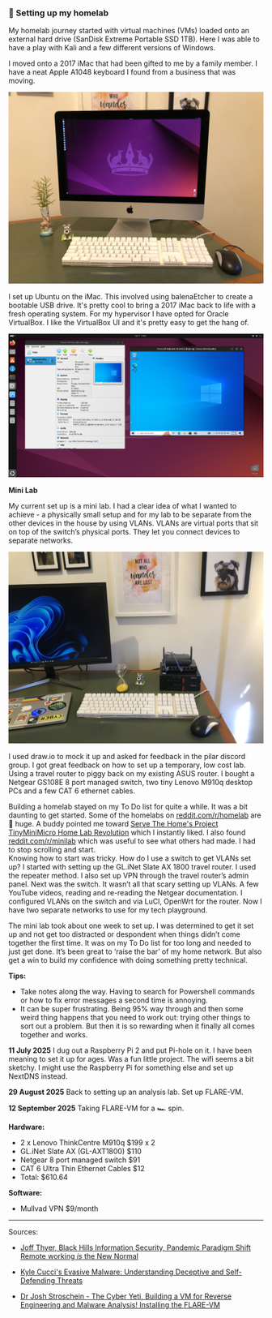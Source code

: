 ### 🚧 Setting up my homelab

My homelab journey started with virtual machines (VMs) loaded onto an external hard drive (SanDisk Extreme Portable SSD 1TB). Here I was able to have a play with Kali and a few different versions of Windows.

I moved onto a 2017 iMac that had been gifted to me by a family member. I have a neat Apple A1048 keyboard I found from a business that was moving. 

<p align="center">
<img
src="https://github.com/thequietlife/homelab/blob/d3def557ffc74405cc6a1d83393ed6a2bc0e1352/images/iMac.jpeg"
alt="2017 iMac with ubuntu as the operating system" width="600"/>

I set up Ubuntu on the iMac. This involved using balenaEtcher to create a bootable USB drive. It's pretty cool to bring a 2017 iMac back to life with a fresh operating system. For my hypervisor I have opted for Oracle VirtualBox. I like the VirtualBox UI and it's pretty easy to get the hang of.

<p align="center">
<img
src="https://github.com/thequietlife/homelab/blob/e7d33f696b2d1d03df5f271d80b34e5cadad777b/images/iMac_VM.png"
alt="iMac desktop showing Oracle VirtualBox" width="600"/>

**Mini Lab** <br>

My current set up is a mini lab. I had a clear idea of what I wanted to achieve - a physically small setup and for my lab to be separate from the other devices in the house by using VLANs. VLANs are virtual ports that sit on top of the switch’s physical ports. They let you connect devices to separate networks. 

<p align="center">
<img
src="https://github.com/thequietlife/homelab/blob/25f6a53df2c68b4242b6387b07729ab91a634a42/images/minilab.jpeg"
alt="desk with a small travel router on top of a switch and two Lenovo tiny PCs; retro apple keyboard" width="600"/>

I used draw.io to mock it up and asked for feedback in the pilar discord group. I got great feedback on how to set up a temporary, low cost lab. Using a travel router to piggy back on my existing ASUS router. I bought a Netgear GS108E 8 port managed switch, two tiny Lenovo M910q desktop PCs and a few CAT 6 ethernet cables.

Building a homelab stayed on my To Do list for quite a while. It was a bit daunting to get started. Some of the homelabs on [reddit.com/r/homelab](reddit.com/r/homelab) are 🏢 huge. A buddy pointed me toward [Serve The Home's Project TinyMiniMicro Home Lab Revolution](https://www.servethehome.com/introducing-project-tinyminimicro-home-lab-revolution/) which I instantly liked. I also found [reddit.com/r/minilab](reddit.com/r/minilab) which was useful to see what others had made. I had to stop scrolling and start. 
<br>
Knowing how to start was tricky. How do I use a switch to get VLANs set up? I started with setting up the GL.iNet Slate AX 1800 travel router. I used the repeater method. I also set up VPN through the travel router’s admin panel. Next was the switch. It wasn’t all that scary setting up VLANs. A few YouTube videos, reading and re-reading the Netgear documentation. I configured VLANs on the switch and via LuCl, OpenWrt for the router. Now I have two separate networks to use for my tech playground.

The mini lab took about one week to set up. I was determined to get it set up and not get too distracted or despondent when things didn’t come together the first time. It was on my To Do list for too long and needed to just get done. It’s been great to ‘raise the bar’ of my home network. But also get a win to build my confidence with doing something pretty technical. 

**Tips:**

* Take notes along the way. Having to search for Powershell commands or how to fix error messages a second time is annoying.
* It can be super frustrating. Being 95% way through and then some weird thing happens that you need to work out: trying other things to sort out a problem. But then it is so rewarding when it finally all comes together and works.
  
**11 July 2025**
I dug out a Raspberry Pi 2 and put Pi-hole on it. I have been meaning to set it up for ages. Was a fun little project. The wifi seems a bit sketchy. I might use the Raspberry Pi for something else and set up NextDNS instead.

**29 August 2025**
Back to setting up an analysis lab. Set up FLARE-VM.

**12 September 2025**
Taking FLARE-VM for a 🏎️ spin.

**Hardware:**
* 2 x Lenovo ThinkCentre M910q $199 x 2
* GL.iNet Slate AX (GL-AXT1800) $110
* Netgear 8 port managed switch $91
* CAT 6 Ultra Thin Ethernet Cables $12
* Total: $610.64

**Software:**
* Mullvad VPN $9/month
  
__________________

Sources: 
- [Joff Thyer, Black Hills Information Security, Pandemic Paradigm Shift Remote working *is* the New Normal](https://www.blackhillsinfosec.com/wp-content/uploads/2020/09/SLIDES_PandemicParadigmShift.pdf)

- [Kyle Cucci's Evasive Malware: Understanding Deceptive and Self-Defending Threats](https://nostarch.com/evasive-malware)

- [Dr Josh Stroschein - The Cyber Yeti, Building a VM for Reverse Engineering and Malware Analysis! Installing the FLARE-VM](https://youtu.be/i8dCyy8WMKY?si=fPyQ1IvwUlKwmISu)
